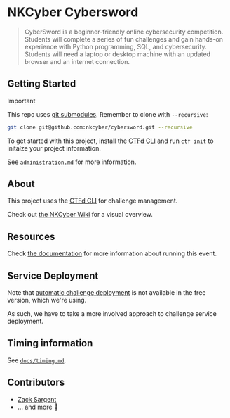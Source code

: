 # NKCyber Cybersword

> CyberSword is a beginner-friendly online cybersecurity competition. Students will complete a series of fun challenges and gain hands-on experience with Python programming, SQL, and cybersecurity. Students will need a laptop or desktop machine with an updated browser and an internet connection.

## Getting Started

> [!IMPORTANT]
> This repo uses [git submodules](https://git-scm.com/book/en/v2/Git-Tools-Submodules).
> Remember to clone with `--recursive`:
> ```bash
> git clone git@github.com:nkcyber/cybersword.git --recursive
> ```

To get started with this project, install the [CTFd CLI](https://github.com/CTFd/ctfcli) and run `ctf init` to initalze your project information.

See [`administration.md`](./docs/administration.md) for more information.

## About
This project uses the [CTFd CLI](https://github.com/CTFd/ctfcli) for challenge management.

Check out [the NKCyber Wiki](https://wiki.nkcyber.org/en/General/CyberSword) for a visual overview.

## Resources

Check [the documentation](https://github.com/nkcyber/cybersword/tree/main/docs) for more information about running this event.

## Service Deployment

Note that [automatic challenge deployment](https://docs.ctfd.io/tutorials/challenges/deploying-challenges/#automatic-challenge-deployment-service) is not available in the free version, which we're using.

As such, we have to take a more involved approach to challenge service deployment.

## Timing information

See [`docs/timing.md`](./docs/timing.md).

## Contributors

- [Zack Sargent](https://github.com/zsarge)
- ... and more :eyes:
